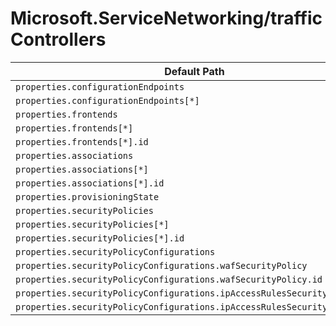 # Microsoft.ServiceNetworking/trafficControllers

| Default Path | Alias |
|---|---|
| `properties.configurationEndpoints` | `Microsoft.ServiceNetworking/trafficControllers/configurationEndpoints` |
| `properties.configurationEndpoints[*]` | `Microsoft.ServiceNetworking/trafficControllers/configurationEndpoints[*]` |
| `properties.frontends` | `Microsoft.ServiceNetworking/trafficControllers/frontends` |
| `properties.frontends[*]` | `Microsoft.ServiceNetworking/trafficControllers/frontends[*]` |
| `properties.frontends[*].id` | `Microsoft.ServiceNetworking/trafficControllers/frontends[*].id` |
| `properties.associations` | `Microsoft.ServiceNetworking/trafficControllers/associations` |
| `properties.associations[*]` | `Microsoft.ServiceNetworking/trafficControllers/associations[*]` |
| `properties.associations[*].id` | `Microsoft.ServiceNetworking/trafficControllers/associations[*].id` |
| `properties.provisioningState` | `Microsoft.ServiceNetworking/trafficControllers/provisioningState` |
| `properties.securityPolicies` | `Microsoft.ServiceNetworking/trafficControllers/securityPolicies` |
| `properties.securityPolicies[*]` | `Microsoft.ServiceNetworking/trafficControllers/securityPolicies[*]` |
| `properties.securityPolicies[*].id` | `Microsoft.ServiceNetworking/trafficControllers/securityPolicies[*].id` |
| `properties.securityPolicyConfigurations` | `Microsoft.ServiceNetworking/trafficControllers/securityPolicyConfigurations` |
| `properties.securityPolicyConfigurations.wafSecurityPolicy` | `Microsoft.ServiceNetworking/trafficControllers/securityPolicyConfigurations.wafSecurityPolicy` |
| `properties.securityPolicyConfigurations.wafSecurityPolicy.id` | `Microsoft.ServiceNetworking/trafficControllers/securityPolicyConfigurations.wafSecurityPolicy.id` |
| `properties.securityPolicyConfigurations.ipAccessRulesSecurityPolicy` | `Microsoft.ServiceNetworking/trafficControllers/securityPolicyConfigurations.ipAccessRulesSecurityPolicy` |
| `properties.securityPolicyConfigurations.ipAccessRulesSecurityPolicy.id` | `Microsoft.ServiceNetworking/trafficControllers/securityPolicyConfigurations.ipAccessRulesSecurityPolicy.id` |

